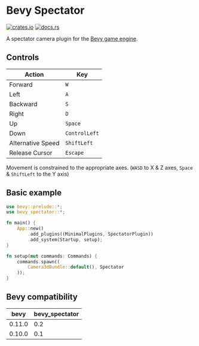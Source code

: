# Bevy Spectator

[![crates.io](https://img.shields.io/crates/v/bevy_spectator)](https://crates.io/crates/bevy_spectator)
[![docs.rs](https://docs.rs/bevy_spectator/badge.svg)](https://docs.rs/bevy_spectator)

A spectator camera plugin for the [Bevy game engine](https://bevyengine.org/).

## Controls

| Action            | Key           |
|-------------------|---------------|
| Forward           | `W`           |
| Left              | `A`           |
| Backward          | `S`           |
| Right             | `D`           |
| Up                | `Space`       |
| Down              | `ControlLeft` |
| Alternative Speed | `ShiftLeft`   |
| Release Cursor    | `Escape`      |

Movement is constrained to the appropriate axes. (`WASD` to X & Z axes, `Space` & `ShiftLeft` to the Y axis)

## Basic example

```rust
use bevy::prelude::*;
use bevy_spectator::*;

fn main() {
    App::new()
        .add_plugins((MinimalPlugins, SpectatorPlugin))
        .add_system(Startup, setup);
}

fn setup(mut commands: Commands) {
    commands.spawn((
        Camera3dBundle::default(), Spectator
    ));
}
```

## Bevy compatibility

| bevy   | bevy_spectator |
|--------|----------------|
| 0.11.0 | 0.2            |
| 0.10.0 | 0.1            |
